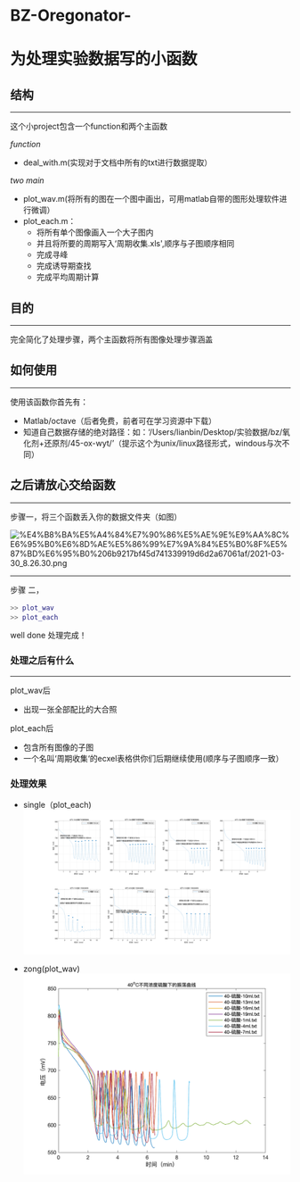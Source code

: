 # BZ-Oregonator-
# 为处理实验数据写的小函数

## 结构

---

这个小project包含一个function和两个主函数

*function*

- deal_with.m(实现对于文档中所有的txt进行数据提取）

*two main*

- plot_wav.m(将所有的图在一个图中画出，可用matlab自带的图形处理软件进行微调）
- plot_each.m：
    - 将所有单个图像画入一个大子图内
    - 并且将所要的周期写入‘周期收集.xls',顺序与子图顺序相同
    - 完成寻峰
    - 完成诱导期查找
    - 完成平均周期计算

## 目的

---

完全简化了处理步骤，两个主函数将所有图像处理步骤涵盖

## 如何使用

---

使用该函数你首先有：

- Matlab/octave（后者免费，前者可在学习资源中下载）
- 知道自己数据存储的绝对路径：如：‘/Users/lianbin/Desktop/实验数据/bz/氧化剂+还原剂/45-ox-wyt/’（提示这个为unix/linux路径形式，windous与次不同）

## 之后请放心交给函数

---

步骤一，将三个函数丢入你的数据文件夹（如图）

![%E4%B8%BA%E5%A4%84%E7%90%86%E5%AE%9E%E9%AA%8C%E6%95%B0%E6%8D%AE%E5%86%99%E7%9A%84%E5%B0%8F%E5%87%BD%E6%95%B0%206b9217bf45d741339919d6d2a67061af/2021-03-30_8.26.30.png](%E4%B8%BA%E5%A4%84%E7%90%86%E5%AE%9E%E9%AA%8C%E6%95%B0%E6%8D%AE%E5%86%99%E7%9A%84%E5%B0%8F%E5%87%BD%E6%95%B0%206b9217bf45d741339919d6d2a67061af/2021-03-30_8.26.30.png)

---

步骤 二，

```matlab
>> plot_wav
>> plot_each
```

well done 处理完成！

### 处理之后有什么

---

plot_wav后

- 出现一张全部配比的大合照

plot_each后

- 包含所有图像的子图
- 一个名叫‘周期收集‘的ecxel表格供你们后期继续使用(顺序与子图顺序一致）

### 处理效果

- single（plot_each)
![single.png](single.png)

- zong(plot_wav)
![zong.png](zong.png)
